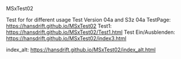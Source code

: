 MSxTest02

Test for for different usage
Test Version 04a and S3z 04a
TestPage: https://hansdrift.github.io/MSxTest02
Test1: https://hansdrift.github.io/MSxTest02/Test1.html
Test Ein/Ausblenden: https://hansdrift.github.io/MSxTest02/index3.html

index_alt: https://hansdrift.github.io/MSxTest02/index_alt.html
